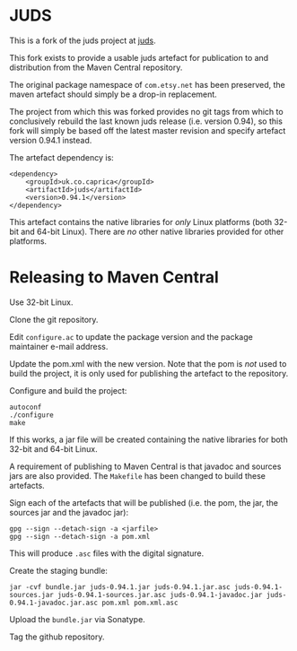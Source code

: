JUDS
====

This is a fork of the juds project at [juds](https://github.com/mcfunley/juds "juds").

This fork exists to provide a usable juds artefact for publication to and
distribution from the Maven Central repository.

The original package namespace of `com.etsy.net` has been preserved, the maven
artefact should simply be a drop-in replacement.

The project from which this was forked provides no git tags from which to 
conclusively rebuild the last known juds release (i.e. version 0.94), so this
fork will simply be based off the latest master revision and specify artefact
version 0.94.1 instead.

The artefact dependency is:

```
<dependency>
    <groupId>uk.co.caprica</groupId>
    <artifactId>juds</artifactId>
    <version>0.94.1</version>
</dependency>
```
This artefact contains the native libraries for *only* Linux platforms (both
32-bit and 64-bit Linux). There are *no* other native libraries provided for
other platforms.

Releasing to Maven Central
==========================

Use 32-bit Linux.

Clone the git repository.

Edit `configure.ac` to update the package version and the package maintainer
e-mail address.

Update the pom.xml with the new version. Note that the pom is *not* used to
build the project, it is only used for publishing the artefact to the
repository.

Configure and build the project:

```
autoconf
./configure
make
```

If this works, a jar file will be created containing the native libraries for
both 32-bit and 64-bit Linux.

A requirement of publishing to Maven Central is that javadoc and sources jars
are also provided. The `Makefile` has been changed to build these artefacts.

Sign each of the artefacts that will be published (i.e. the pom, the jar, the
sources jar and the javadoc jar):

```
gpg --sign --detach-sign -a <jarfile>
gpg --sign --detach-sign -a pom.xml
```

This will produce `.asc` files with the digital signature.

Create the staging bundle:

```
jar -cvf bundle.jar juds-0.94.1.jar juds-0.94.1.jar.asc juds-0.94.1-sources.jar juds-0.94.1-sources.jar.asc juds-0.94.1-javadoc.jar juds-0.94.1-javadoc.jar.asc pom.xml pom.xml.asc
```

Upload the `bundle.jar` via Sonatype.

Tag the github repository.
